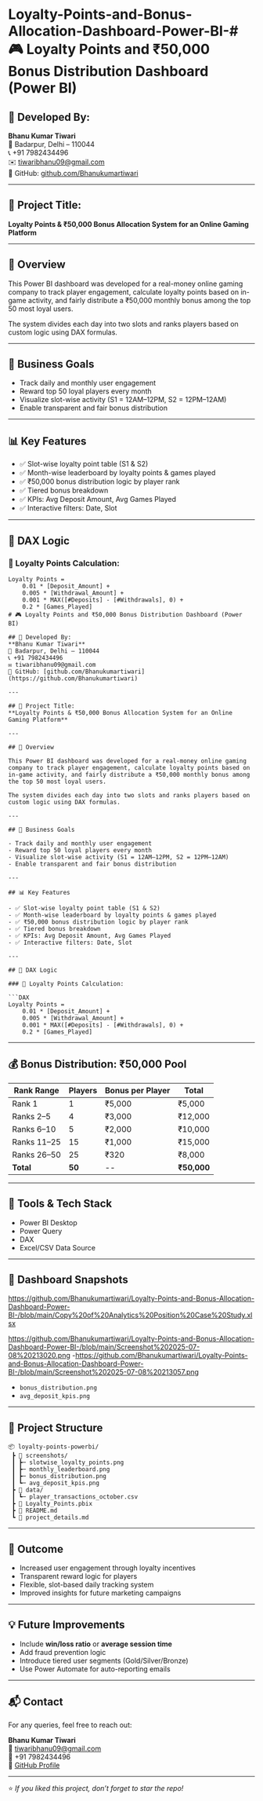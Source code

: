 # Loyalty-Points-and-Bonus-Allocation-Dashboard-Power-BI-# 🎮 Loyalty Points and ₹50,000 Bonus Distribution Dashboard (Power BI)

## 👤 Developed By:
**Bhanu Kumar Tiwari**  
📍 Badarpur, Delhi – 110044  
📞 +91 7982434496  
✉️ tiwaribhanu09@gmail.com  
🔗 GitHub: [github.com/Bhanukumartiwari](https://github.com/Bhanukumartiwari)

---

## 📌 Project Title:
**Loyalty Points & ₹50,000 Bonus Allocation System for an Online Gaming Platform**

---

## 📝 Overview

This Power BI dashboard was developed for a real-money online gaming company to track player engagement, calculate loyalty points based on in-game activity, and fairly distribute a ₹50,000 monthly bonus among the top 50 most loyal users.

The system divides each day into two slots and ranks players based on custom logic using DAX formulas.

---

## 🎯 Business Goals

- Track daily and monthly user engagement
- Reward top 50 loyal players every month
- Visualize slot-wise activity (S1 = 12AM–12PM, S2 = 12PM–12AM)
- Enable transparent and fair bonus distribution

---

## 📊 Key Features

- ✅ Slot-wise loyalty point table (S1 & S2)
- ✅ Month-wise leaderboard by loyalty points & games played
- ✅ ₹50,000 bonus distribution logic by player rank
- ✅ Tiered bonus breakdown
- ✅ KPIs: Avg Deposit Amount, Avg Games Played
- ✅ Interactive filters: Date, Slot

---

## 🧠 DAX Logic

### 🎯 Loyalty Points Calculation:

```DAX
Loyalty Points = 
    0.01 * [Deposit_Amount] + 
    0.005 * [Withdrawal_Amount] +
    0.001 * MAX([#Deposits] - [#Withdrawals], 0) + 
    0.2 * [Games_Played]
# 🎮 Loyalty Points and ₹50,000 Bonus Distribution Dashboard (Power BI)

## 👤 Developed By:
**Bhanu Kumar Tiwari**  
📍 Badarpur, Delhi – 110044  
📞 +91 7982434496  
✉️ tiwaribhanu09@gmail.com  
🔗 GitHub: [github.com/Bhanukumartiwari](https://github.com/Bhanukumartiwari)

---

## 📌 Project Title:
**Loyalty Points & ₹50,000 Bonus Allocation System for an Online Gaming Platform**

---

## 📝 Overview

This Power BI dashboard was developed for a real-money online gaming company to track player engagement, calculate loyalty points based on in-game activity, and fairly distribute a ₹50,000 monthly bonus among the top 50 most loyal users.

The system divides each day into two slots and ranks players based on custom logic using DAX formulas.

---

## 🎯 Business Goals

- Track daily and monthly user engagement
- Reward top 50 loyal players every month
- Visualize slot-wise activity (S1 = 12AM–12PM, S2 = 12PM–12AM)
- Enable transparent and fair bonus distribution

---

## 📊 Key Features

- ✅ Slot-wise loyalty point table (S1 & S2)
- ✅ Month-wise leaderboard by loyalty points & games played
- ✅ ₹50,000 bonus distribution logic by player rank
- ✅ Tiered bonus breakdown
- ✅ KPIs: Avg Deposit Amount, Avg Games Played
- ✅ Interactive filters: Date, Slot

---

## 🧠 DAX Logic

### 🎯 Loyalty Points Calculation:

```DAX
Loyalty Points = 
    0.01 * [Deposit_Amount] + 
    0.005 * [Withdrawal_Amount] +
    0.001 * MAX([#Deposits] - [#Withdrawals], 0) + 
    0.2 * [Games_Played]
```

---

## 💰 Bonus Distribution: ₹50,000 Pool

| Rank Range | Players | Bonus per Player | Total |
|------------|---------|------------------|-------|
| Rank 1     | 1       | ₹5,000           | ₹5,000 |
| Ranks 2–5  | 4       | ₹3,000           | ₹12,000 |
| Ranks 6–10 | 5       | ₹2,000           | ₹10,000 |
| Ranks 11–25| 15      | ₹1,000           | ₹15,000 |
| Ranks 26–50| 25      | ₹320             | ₹8,000 |
| **Total**  | **50**  | --               | **₹50,000** |

---

## 🧰 Tools & Tech Stack

- Power BI Desktop
- Power Query
- DAX
- Excel/CSV Data Source

---

## 📸 Dashboard Snapshots
https://github.com/Bhanukumartiwari/Loyalty-Points-and-Bonus-Allocation-Dashboard-Power-BI-/blob/main/Copy%20of%20Analytics%20Position%20Case%20Study.xlsx

https://github.com/Bhanukumartiwari/Loyalty-Points-and-Bonus-Allocation-Dashboard-Power-BI-/blob/main/Screenshot%202025-07-08%20213020.png
-https://github.com/Bhanukumartiwari/Loyalty-Points-and-Bonus-Allocation-Dashboard-Power-BI-/blob/main/Screenshot%202025-07-08%20213057.png
- `bonus_distribution.png`
- `avg_deposit_kpis.png`

---

## 📁 Project Structure

```
📦 loyalty-points-powerbi/
 ┣ 📁 screenshots/
 ┃ ┣─ slotwise_loyalty_points.png
 ┃ ┣─ monthly_leaderboard.png
 ┃ ┣─ bonus_distribution.png
 ┃ ┗─ avg_deposit_kpis.png
 ┣ 📁 data/
 ┃ ┗─ player_transactions_october.csv
 ┣ 📜 Loyalty_Points.pbix
 ┣ 📜 README.md
 ┗ 📜 project_details.md
```

---

## 🚀 Outcome

- Increased user engagement through loyalty incentives
- Transparent reward logic for players
- Flexible, slot-based daily tracking system
- Improved insights for future marketing campaigns

---

## 💡 Future Improvements

- Include **win/loss ratio** or **average session time**
- Add fraud prevention logic
- Introduce tiered user segments (Gold/Silver/Bronze)
- Use Power Automate for auto-reporting emails

---

## 📬 Contact

For any queries, feel free to reach out:

**Bhanu Kumar Tiwari**  
📧 tiwaribhanu09@gmail.com  
📱 +91 7982434496  
🔗 [GitHub Profile](https://github.com/Bhanukumartiwari)

---

⭐ _If you liked this project, don’t forget to star the repo!_

